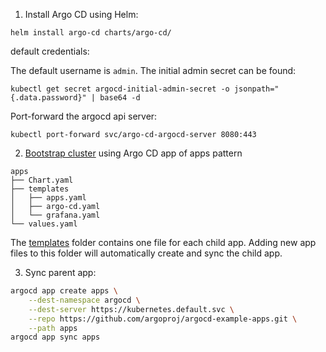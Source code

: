 1. Install Argo CD using Helm:

```
helm install argo-cd charts/argo-cd/
```

default credentials:

The default username is `admin`. The initial admin secret can be found:

```
kubectl get secret argocd-initial-admin-secret -o jsonpath="{.data.password}" | base64 -d
```

Port-forward the argocd api server:

```
kubectl port-forward svc/argo-cd-argocd-server 8080:443
```

2. [Bootstrap cluster](https://argo-cd.readthedocs.io/en/stable/operator-manual/cluster-bootstrapping/) using Argo CD app of apps pattern

```
apps
├── Chart.yaml
├── templates
│   ├── apps.yaml
│   ├── argo-cd.yaml
│   └── grafana.yaml
└── values.yaml
```

The [templates](app/templates) folder contains one file for each child app. Adding new app files to this folder will automatically create and sync the child app.

3. Sync parent app:

```bash
argocd app create apps \
    --dest-namespace argocd \
    --dest-server https://kubernetes.default.svc \
    --repo https://github.com/argoproj/argocd-example-apps.git \
    --path apps  
argocd app sync apps
```